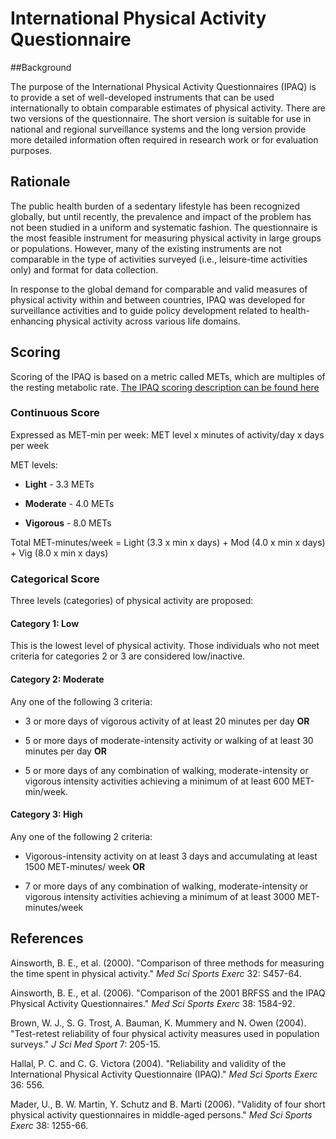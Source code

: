 
# International Physical Activity Questionnaire

##Background

The purpose of the International Physical Activity Questionnaires (IPAQ) is to provide a set of well-developed instruments that can be used internationally to obtain comparable estimates of physical activity. There are two versions of the questionnaire. The short version is suitable for use in national and regional surveillance systems and the long version provide more detailed information often required in research work or for evaluation purposes.

## Rationale

The public health burden of a sedentary lifestyle has been recognized globally, but until recently, the prevalence and impact of the problem has not been studied in a uniform and systematic fashion. The questionnaire is the most feasible instrument for measuring physical activity in large groups or populations. However, many of the existing instruments are not comparable in the type of activities surveyed (i.e., leisure-time activities only) and format for data collection. 

In response to the global demand for comparable and valid measures of physical activity within and between countries, IPAQ was developed for surveillance activities and to guide policy development related to health-enhancing physical activity across various life domains.

## Scoring

Scoring of the IPAQ is based on a metric called METs, which are multiples of the resting metabolic rate.
[The IPAQ scoring description can be found here ](https://docs.google.com/viewer?a=v&pid=sites&srcid=ZGVmYXVsdGRvbWFpbnx0aGVpcGFxfGd4OjE0NDgxMDk3NDU1YWRlZTM)

### Continuous Score

Expressed as MET-min per week: MET level x minutes of activity/day x days per week

MET levels:

* **Light** - 3.3 METs

* **Moderate** - 4.0 METs

* **Vigorous** - 8.0 METs

Total MET-minutes/week = Light (3.3 x min x days) + Mod (4.0 x min x days) + Vig (8.0 x min x days)


### Categorical Score

Three levels (categories) of physical activity are proposed:

#### Category 1: Low

This is the lowest level of physical activity. Those individuals who not meet criteria for categories 2 or 3 are considered low/inactive. 

#### Category 2: Moderate

Any one of the following 3 criteria:

* 3 or more days of vigorous activity of at least 20 minutes per day **OR**

* 5 or more days of moderate-intensity activity or walking of at least 30 minutes per day **OR**

* 5 or more days of any combination of walking, moderate-intensity or vigorous intensity activities achieving a minimum of at least 600 MET-min/week. 


#### Category 3: High

Any one of the following 2 criteria:

* Vigorous-intensity activity on at least 3 days and accumulating at least 1500 MET-minutes/
week **OR**

* 7 or more days of any combination of walking, moderate-intensity or vigorous
intensity activities achieving a minimum of at least 3000 MET-minutes/week 


## References

Ainsworth, B. E., et al. (2000). "Comparison of three methods for measuring the time spent in physical activity." *Med Sci Sports Exerc* 32: S457-64.

Ainsworth, B. E., et al. (2006). "Comparison of the 2001 BRFSS and the IPAQ Physical Activity Questionnaires." *Med Sci Sports Exerc* 38: 1584-92.

Brown, W. J., S. G. Trost, A. Bauman, K. Mummery and N. Owen (2004). "Test-retest reliability of four physical activity measures used in population surveys." *J Sci Med Sport* 7: 205-15.

Hallal, P. C. and C. G. Victora (2004). "Reliability and validity of the International Physical Activity Questionnaire (IPAQ)." *Med Sci Sports Exerc* 36: 556.

Mader, U., B. W. Martin, Y. Schutz and B. Marti (2006). "Validity of four short physical activity questionnaires in middle-aged persons." *Med Sci Sports Exerc* 38: 1255-66.


